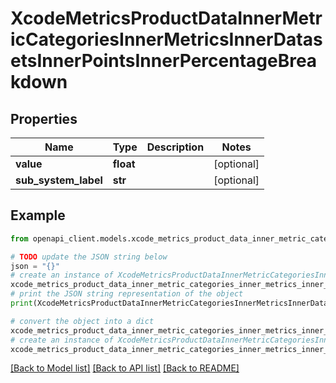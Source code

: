 # XcodeMetricsProductDataInnerMetricCategoriesInnerMetricsInnerDatasetsInnerPointsInnerPercentageBreakdown


## Properties

Name | Type | Description | Notes
------------ | ------------- | ------------- | -------------
**value** | **float** |  | [optional] 
**sub_system_label** | **str** |  | [optional] 

## Example

```python
from openapi_client.models.xcode_metrics_product_data_inner_metric_categories_inner_metrics_inner_datasets_inner_points_inner_percentage_breakdown import XcodeMetricsProductDataInnerMetricCategoriesInnerMetricsInnerDatasetsInnerPointsInnerPercentageBreakdown

# TODO update the JSON string below
json = "{}"
# create an instance of XcodeMetricsProductDataInnerMetricCategoriesInnerMetricsInnerDatasetsInnerPointsInnerPercentageBreakdown from a JSON string
xcode_metrics_product_data_inner_metric_categories_inner_metrics_inner_datasets_inner_points_inner_percentage_breakdown_instance = XcodeMetricsProductDataInnerMetricCategoriesInnerMetricsInnerDatasetsInnerPointsInnerPercentageBreakdown.from_json(json)
# print the JSON string representation of the object
print(XcodeMetricsProductDataInnerMetricCategoriesInnerMetricsInnerDatasetsInnerPointsInnerPercentageBreakdown.to_json())

# convert the object into a dict
xcode_metrics_product_data_inner_metric_categories_inner_metrics_inner_datasets_inner_points_inner_percentage_breakdown_dict = xcode_metrics_product_data_inner_metric_categories_inner_metrics_inner_datasets_inner_points_inner_percentage_breakdown_instance.to_dict()
# create an instance of XcodeMetricsProductDataInnerMetricCategoriesInnerMetricsInnerDatasetsInnerPointsInnerPercentageBreakdown from a dict
xcode_metrics_product_data_inner_metric_categories_inner_metrics_inner_datasets_inner_points_inner_percentage_breakdown_from_dict = XcodeMetricsProductDataInnerMetricCategoriesInnerMetricsInnerDatasetsInnerPointsInnerPercentageBreakdown.from_dict(xcode_metrics_product_data_inner_metric_categories_inner_metrics_inner_datasets_inner_points_inner_percentage_breakdown_dict)
```
[[Back to Model list]](../README.md#documentation-for-models) [[Back to API list]](../README.md#documentation-for-api-endpoints) [[Back to README]](../README.md)


